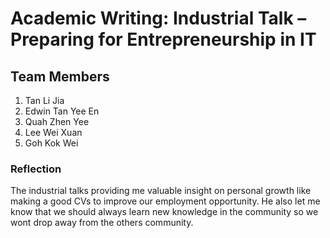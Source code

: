 # Academic Writing: Industrial Talk – Preparing for Entrepreneurship in IT
## Team Members
1. Tan Li Jia
2. Edwin Tan Yee En
3. Quah Zhen Yee
4. Lee Wei Xuan
5. Goh Kok Wei

### Reflection
The industrial talks providing me valuable insight on personal growth like making a good CVs to improve our employment opportunity. He also let me know that we should always learn new knowledge in the community so we wont drop away from the others community.

